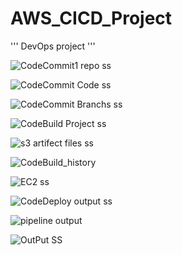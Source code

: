 # AWS_CICD_Project
'''
DevOps project
'''

![CodeCommit1 repo ss](https://github.com/darjidhruv26/AWS_CICD_Project/assets/90086813/55919e95-7ea6-4b69-94f2-fda44af8ce25)

![CodeCommit Code ss](https://github.com/darjidhruv26/AWS_CICD_Project/assets/90086813/fe415a06-1e71-4560-8e1b-3c2a31809819)

![CodeCommit Branchs ss](https://github.com/darjidhruv26/AWS_CICD_Project/assets/90086813/c3443c4b-fb03-41d2-bf33-cd8d608e0293)

![CodeBuild Project ss](https://github.com/darjidhruv26/AWS_CICD_Project/assets/90086813/4c334c45-8177-41be-8199-5ce5c8a13177)

![s3 artifect files ss](https://github.com/darjidhruv26/AWS_CICD_Project/assets/90086813/fb2d4b72-0dd9-4308-a4fd-d70612299607)

![CodeBuild_history](https://github.com/darjidhruv26/AWS_CICD_Project/assets/90086813/785ef619-a181-4710-aea4-c20082c75831)

![EC2 ss](https://github.com/darjidhruv26/AWS_CICD_Project/assets/90086813/a1697fff-dd42-4db5-b516-936710fb0184)

![CodeDeploy output ss](https://github.com/darjidhruv26/AWS_CICD_Project/assets/90086813/9a147120-e7d0-4251-bab0-664997f90511)

![pipeline output](https://github.com/darjidhruv26/AWS_CICD_Project/assets/90086813/78bab773-32f5-48a0-bea3-1b6f2711f635)

![OutPut SS](https://github.com/darjidhruv26/AWS_CICD_Project/assets/90086813/c6c91d9f-ee15-4070-a88e-0d79654d0afb)
